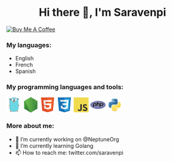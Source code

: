 <h1 align="center">Hi there 👋, I'm Saravenpi</h1>

[![Buy Me A Coffee](https://www.buymeacoffee.com/assets/img/custom_images/orange_img.png)](https://www.buymeacoffee.com/saravenpi)


### My languages:

  - English
  - French
  - Spanish
### My programming languages and tools:
  <img src="https://raw.githubusercontent.com/devicons/devicon/master/icons/go/go-original.svg" alt="express" width="40" height="40"/> 
  <img src="https://raw.githubusercontent.com/devicons/devicon/master/icons/nodejs/nodejs-original.svg" alt="express" width="40" height="40"/> 
  <img src="https://raw.githubusercontent.com/devicons/devicon/master/icons/html5/html5-original.svg" alt="express" width="40" height="40"/>
  <img src="https://raw.githubusercontent.com/devicons/devicon/master/icons/css3/css3-original.svg" alt="express" width="40" height="40"/>
  <img src="https://raw.githubusercontent.com/devicons/devicon/master/icons/javascript/javascript-original.svg" alt="express" width="40" height="40"/>
  <img src="https://raw.githubusercontent.com/devicons/devicon/master/icons/php/php-original.svg" alt="express" width="40" height="40"/>
  <img src="https://raw.githubusercontent.com/devicons/devicon/master/icons/python/python-original.svg" alt="express" width="40" height="40"/>

### More about me:

  - 🔭 I’m currently working on @NeptuneOrg
  - 🌱 I’m currently learning Golang
  - 📫 How to reach me: twitter.com/saravenpi
